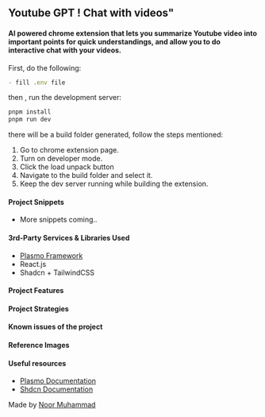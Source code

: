 ## Youtube GPT ! Chat with videos"

#### AI powered chrome extension that lets you summarize Youtube video into important points for quick understandings, and allow you to do interactive chat with your videos.

First, do the following:

```js
- fill .env file
```

then , run the development server:

```bash
pnpm install
pnpm run dev
```

there will be a build folder generated, follow the steps mentioned:

1.  Go to chrome extension page.
2.  Turn on developer mode.
3.  Click the load unpack button
4.  Navigate to the build folder and select it.
5.  Keep the dev server running while building the extension.

#### Project Snippets

<!--
- Landing page
  ![LandingPage](https://i.imgur.com/tGEoWHx.png) -->

- More snippets coming..

#### 3rd-Party Services & Libraries Used

- [Plasmo Framework](https://docs.plasmo.com/)
- React.js
- Shadcn + TailwindCSS

#### Project Features

#### Project Strategies

#### Known issues of the project

#### Reference Images

#### Useful resources

- [Plasmo Documentation](https://docs.plasmo.com)
- [Shdcn Documentation](https://ui.shadcn.com/docs/components-json)

Made by [Noor Muhammad](https://www.linkedin.com/in/connectwithnoor)

